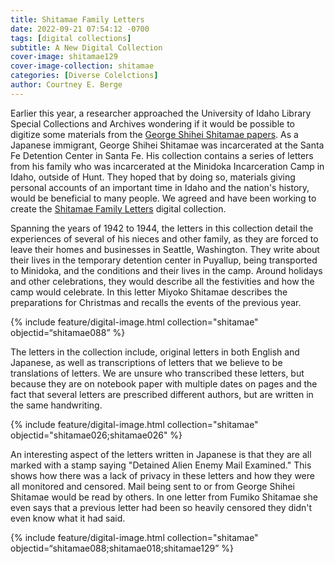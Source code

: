 ```yaml
---
title: Shitamae Family Letters
date: 2022-09-21 07:54:12 -0700
tags: [digital collections]
subtitle: A New Digital Collection
cover-image: shitamae129
cover-image-collection: shitamae
categories: [Diverse Colelctions]
author: Courtney E. Berge
---
```


Earlier this year, a researcher approached the University of Idaho Library Special Collections and Archives wondering if it would be possible to digitize some materials from the [George Shihei Shitamae papers](https://archiveswest.orbiscascade.org/ark:/80444/xv302637/). As a Japanese immigrant, George Shihei Shitamae was incarcerated at the Santa Fe Detention Center in Santa Fe. His collection contains a series of letters from his family who was incarcerated at the Minidoka Incarceration Camp in Idaho, outside of Hunt. They hoped that by doing so, materials giving personal accounts of an important time in Idaho and the nation's history, would be beneficial to many people. We agreed and have been working to create the [Shitamae Family Letters](https://www.lib.uidaho.edu/digital/shitamae/) digital collection. 

Spanning the years of 1942 to 1944, the letters in this collection detail the experiences of several of his nieces and other family, as they are forced to leave their homes and businesses in Seattle, Washington. They write about their lives in the temporary detention center in Puyallup, being transported to Minidoka, and the conditions and their lives in the camp. Around holidays and other celebrations, they would describe all the festivities and how the camp would celebrate. In this letter Miyoko Shitamae describes the preparations for Christmas and recalls the events of the previous year. 

{% include feature/digital-image.html collection="shitamae" objectid=“shitamae088” %}

The letters in the collection include, original letters in both English and Japanese, as well as transcriptions of letters that we believe to be translations of letters. We are unsure who transcribed these letters, but because they are on notebook paper with multiple dates on pages and the fact that several letters are prescribed different authors, but are written in the same handwriting. 


{% include feature/digital-image.html collection="shitamae" objectid="shitamae026;shitamae026" %}

An interesting aspect of the letters written in Japanese is that they are all marked with a stamp saying "Detained Alien Enemy Mail Examined." This shows how there was a lack of privacy in these letters and how they were all monitored and censored. Mail being sent to or from George Shihei Shitamae would be read by others. In one letter from Fumiko Shitamae she even says that a previous letter had been so heavily censored they didn't even know what it had said. 

{% include feature/digital-image.html collection="shitamae" objectid=“shitamae088;shitamae018;shitamae129” %}